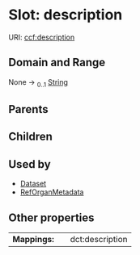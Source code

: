 
# Slot: description



URI: [ccf:description](http://purl.org/ccf/description)


## Domain and Range

None &#8594;  <sub>0..1</sub> [String](types/String.md)

## Parents


## Children


## Used by

 * [Dataset](Dataset.md)
 * [RefOrganMetadata](RefOrganMetadata.md)

## Other properties

|  |  |  |
| --- | --- | --- |
| **Mappings:** | | dct:description |